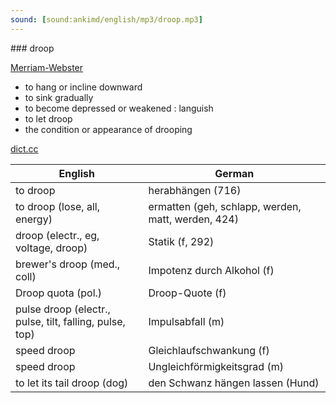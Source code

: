 ```yaml
---
sound: [sound:ankimd/english/mp3/droop.mp3]
---
```


\### droop

[Merriam-Webster](https://www.merriam-webster.com/dictionary/droop)

- to hang or incline downward
- to sink gradually
- to become depressed or weakened : languish
- to let droop
- the condition or appearance of drooping

[dict.cc](https://www.dict.cc/droop)

| English        | German       |
| -------------- | ------------ |
| to droop | herabhängen (716) |
| to droop (lose, all, energy) | ermatten (geh, schlapp, werden, matt, werden, 424) |
| droop (electr., eg, voltage, droop) | Statik (f, 292) |
| brewer's droop (med., coll) | Impotenz durch Alkohol (f) |
| Droop quota (pol.) | Droop-Quote (f) |
| pulse droop (electr., pulse, tilt, falling, pulse, top) | Impulsabfall (m) |
| speed droop | Gleichlaufschwankung (f) |
| speed droop | Ungleichförmigkeitsgrad (m) |
| to let its tail droop (dog) | den Schwanz hängen lassen (Hund) |
